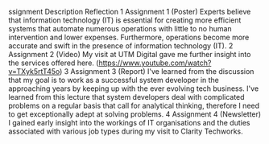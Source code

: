 ssignment	Description	Reflection
1	Assignment 1 (Poster)	Experts believe that information technology (IT) is essential for creating more efficient systems that automate numerous operations with little to no human intervention and lower expenses. Furthermore, operations become more accurate and swift in the presence of information technology (IT).
2	Assignment 2 (Video)	My visit at UTM Digital gave me further insight into the services offered here. (https://www.youtube.com/watch?v=TXyk5rtT45o)
3	Assignment 3 (Report)	I've learned from the discussion that my goal is to work as a successful system developer in the approaching years by keeping up with the ever evolving tech business. I've learned from this lecture that system developers deal with complicated problems on a regular basis that call for analytical thinking, therefore I need to get exceptionally adept at solving problems.
4	Assignment 4 (Newsletter)	I gained early insight into the workings of IT organisations and the duties associated with various job types during my visit to Clarity Techworks.
